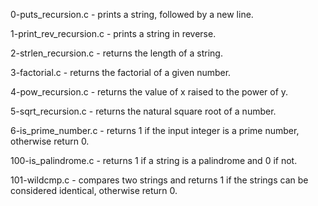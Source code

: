 0-puts_recursion.c - prints a string, followed by a new line.

1-print_rev_recursion.c -  prints a string in reverse.

2-strlen_recursion.c - returns the length of a string.

3-factorial.c - returns the factorial of a given number.

4-pow_recursion.c -  returns the value of x raised to the power of y.

5-sqrt_recursion.c -  returns the natural square root of a number.

6-is_prime_number.c - returns 1 if the input integer is a prime number, otherwise return 0.

100-is_palindrome.c - returns 1 if a string is a palindrome and 0 if not.

101-wildcmp.c - compares two strings and returns 1 if the strings can be considered identical, otherwise return 0.
